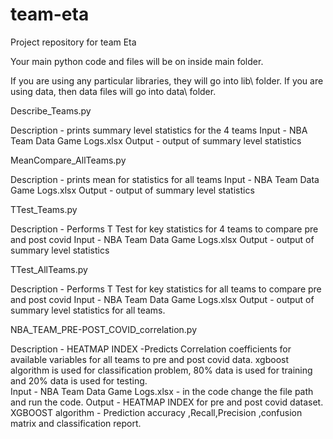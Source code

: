 # team-eta
Project repository for team Eta

Your main python code and files will be on inside main folder. 

If you are using any particular libraries, they will go into lib\ folder.
If you are using data, then data files will go into data\ folder. 



Describe_Teams.py 

Description - prints summary level statistics for the 4 teams
Input - NBA Team Data Game Logs.xlsx
Output - output of summary level statistics 


MeanCompare_AllTeams.py 

Description - prints mean for statistics for all teams
Input - NBA Team Data Game Logs.xlsx
Output - output of summary level statistics 


TTest_Teams.py 

Description - Performs T Test for key statistics for 4 teams to compare pre and post covid
Input - NBA Team Data Game Logs.xlsx
Output - output of summary level statistics 


TTest_AllTeams.py 

Description - Performs T Test for key statistics for all teams to compare pre and post covid
Input - NBA Team Data Game Logs.xlsx
Output - output of summary level statistics for all teams.



NBA_TEAM_PRE-POST_COVID_correlation.py

Description - HEATMAP INDEX -Predicts Correlation coefficients for available variables for all teams to pre and post covid data.
              xgboost algorithm is used for classification problem, 80% data is used for training and 20% data is used for testing.  
Input - NBA Team Data Game Logs.xlsx - in the code change the file path and run the code.
Output - HEATMAP INDEX for pre and post covid dataset.
         XGBOOST algorithm - Prediction accuracy ,Recall,Precision ,confusion matrix and classification report.
                


